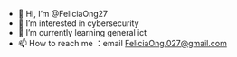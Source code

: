 - 👋 Hi, I’m @FeliciaOng27
- 👀 I’m interested in cybersecurity
- 🌱 I’m currently learning general ict
- 📫 How to reach me ：email FeliciaOng.027@gmail.com

<!---
FeliciaOng27/FeliciaOng27 is a ✨ special ✨ repository because its `README.md` (this file) appears on your GitHub profile.
You can click the Preview link to take a look at your changes.
--->
